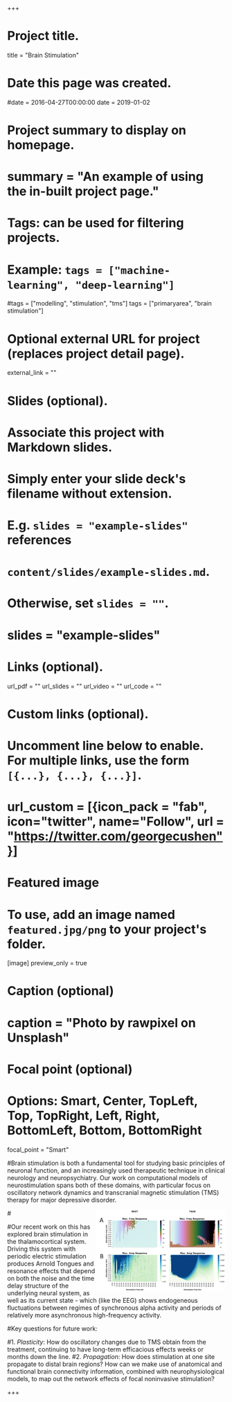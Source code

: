 +++
# Project title.
title = "Brain Stimulation"

# Date this page was created.
#date = 2016-04-27T00:00:00
date = 2019-01-02

# Project summary to display on homepage.
# summary = "An example of using the in-built project page."

# Tags: can be used for filtering projects.
# Example: `tags = ["machine-learning", "deep-learning"]`
#tags = ["modelling", "stimulation", "tms"]
tags = ["primaryarea", "brain stimulation"]

# Optional external URL for project (replaces project detail page).
external_link = ""

# Slides (optional).
#   Associate this project with Markdown slides.
#   Simply enter your slide deck's filename without extension.
#   E.g. `slides = "example-slides"` references 
#   `content/slides/example-slides.md`.
#   Otherwise, set `slides = ""`.
# slides = "example-slides"

# Links (optional).
url_pdf = ""
url_slides = ""
url_video = ""
url_code = ""

# Custom links (optional).
#   Uncomment line below to enable. For multiple links, use the form `[{...}, {...}, {...}]`.
# url_custom = [{icon_pack = "fab", icon="twitter", name="Follow", url = "https://twitter.com/georgecushen"}]

# Featured image
# To use, add an image named `featured.jpg/png` to your project's folder. 
[image]
  preview_only = true
  # Caption (optional)
  # caption = "Photo by rawpixel on Unsplash"
  
  # Focal point (optional)
  # Options: Smart, Center, TopLeft, Top, TopRight, Left, Right, BottomLeft, Bottom, BottomRight
  focal_point = "Smart"



#Brain stimulation is both a fundamental tool for studying basic principles of neuronal function, and an increasingly used therapeutic technique in clinical neurology and neuropsychiatry. Our work on computational models of neurostimulation spans both of these domains, with particular focus on oscillatory network dynamics and transcranial magnetic stimulation (TMS) therapy for major depressive disorder. 

#<img src="/img/tc_model_arnold_tongues.png" align="right" margin="15px 15px 15px 15px" width="300" />

#Our recent work on this has explored brain stimulation in the thalamocortical system. Driving this system with periodic electric stimulation produces Arnold Tongues and resonance effects that depend on both the noise and the time delay structure of the underlying neural system, as well as its current state - which (like the EEG) shows endogeneous fluctuations between regimes of synchronous alpha activity and periods of relatively more asynchronous high-frequency activity.


#Key questions for future work: 

#1. *Plasticity*: How do oscillatory changes due to TMS obtain from the treatment, continuing to have long-term efficacious effects weeks or months down the line. 
#2. *Propagation*: How does stimulation at one site propagate to distal brain regions? How can we make use of anatomical and functional brain connectivity information, combined with neurophysiological models, to map out the network effects of focal noninvasive stimulation?


+++

